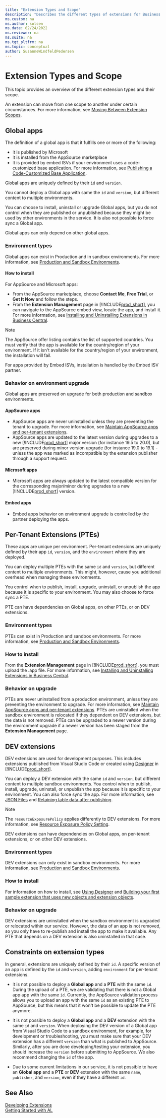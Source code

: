 ```yaml
---
title: "Extension Types and Scope"
description: "Describes the different types of extensions for Business Central and how broad their scope is."
ms.custom: na
ms.author: solsen
ms.date: 02/24/2022
ms.reviewer: na
ms.suite: na
ms.tgt_pltfrm: na
ms.topic: conceptual
author: SusanneWindfeldPedersen
---
```


# Extension Types and Scope

This topic provides an overview of the different extension types and their scope. 

An extension can move from one scope to another under certain circumstances. For more information, see [Moving Between Extension Scopes](devenv-extension-moving-scope.md).

## Global apps

The definition of a global app is that it fulfills one or more of the following:

- It is published by Microsoft  
- It is installed from the AppSource marketplace  
- It is provided by embed ISVs if your environment uses a code-customized base application. For more information, see [Publishing a Code-Customized Base Application](devenv-publish-code-customization.md).

Global apps are uniquely defined by their `id` and `version`.

You cannot deploy a Global app with same the `id` and `version`, but different content to multiple environments.

You can choose to install, uninstall or upgrade Global apps, but you do not control when they are published or unpublished because they might be used by other environments in the service. It is also not possible to force sync a Global app.

Global apps can only depend on other global apps.

### Environment types

Global apps can exist in Production and in sandbox environments. For more information, see [Production and Sandbox Environments](../administration/environment-types.md).

#### How to install

For AppSource and Microsoft apps:

- From the AppSource marketplace, choose **Contact Me**, **Free Trial**, or **Get It Now** and follow the steps.
- From the **Extension Management** page in [!INCLUDE[prod_short](../includes/prod_short.md)], you can navigate to the AppSource embed view, locate the app, and install it. For more information, see [Installing and Uninstalling Extensions in Business Central](/dynamics365/business-central/ui-extensions-install-uninstall).

> [!NOTE]  
> The AppSource offer listing contains the list of supported countries. You must verify that the app is available for the country/region of your environment. If it isn't available for the country/region of your environment, the installation will fail.

For apps provided by Embed ISVs, installation is handled by the Embed ISV partner.

### Behavior on environment upgrade

Global apps are preserved on upgrade for both production and sandbox environments.

#### AppSource apps

- AppSource apps are never uninstalled unless they are preventing the tenant to upgrade. For more information, see [Maintain AppSource apps and per-tenant extensions](app-maintain.md).
- AppSource apps are updated to the latest version during upgrades to a new [!INCLUDE[prod_short](../includes/prod_short.md)] major version (for instance 19.5 to 20.0), but are preserved during minor version upgrade (for instance 19.0 to 19.1) - unless the app was marked as incompatible by the extension publisher through a support request.

#### Microsoft apps

- Microsoft apps are always updated to the latest compatible version for the corresponding major/minor during upgrades to a new [!INCLUDE[prod_short](../includes/prod_short.md)] version.

#### Embed apps

- Embed apps behavior on environment upgrade is controlled by the partner deploying the apps.

## Per-Tenant Extensions (PTEs)

These apps are unique per environment. Per-tenant extensions are uniquely defined by their app `id`, `version`, and the `environment` where they are deployed. 

You can deploy multiple PTEs with the same `id` and `version`, but different content to multiple environments. This might, however, cause you additional overhead when managing these environments.
	
You control when to publish, install, upgrade, uninstall, or unpublish the app because it is specific to your environment. You may also choose to force sync a PTE.
	
PTE can have dependencies on Global apps, on other PTEs, or on DEV extensions.
	
### Environment types
	
PTEs can exist in Production and sandbox environments. For more information, see [Production and Sandbox Environments](../administration/environment-types.md).
	
### How to install

From the **Extension Management** page in [!INCLUDE[prod_short](../includes/prod_short.md)], you must upload the .app file. For more information, see [Installing and Uninstalling Extensions in Business Central](/dynamics365/business-central/ui-extensions-install-uninstall).
	
### Behavior on upgrade

PTEs are never uninstalled from a production environment, unless they are preventing the environment to upgrade. For more information, see [Maintain AppSource apps and per-tenant extensions](app-maintain.md). PTEs are uninstalled when the sandbox environment is relocated if they dependent on DEV extensions, but the data is not removed. PTEs can be upgraded to a newer version during the environment upgrade if a newer version has been staged from the **Extension Management** page.

## DEV extensions

DEV extensions are used for development purposes. This includes extensions published from Visual Studio Code or created using [Designer](devenv-inclient-designer.md) in [!INCLUDE[prod_short](../includes/prod_short.md)].

You can deploy a DEV extension with the same `id` and `version`, but different content to multiple sandbox environments. You control when to publish, install, upgrade, uninstall, or unpublish the app because it is specific to your environment. You can also force sync the app. For more information, see [JSON Files](devenv-json-files.md#launch-json) and [Retaining table data after publishing](devenv-retaining-data-after-publishing.md).

> [!NOTE]  
> The `resourceExposurePolicy` applies differently to DEV extensions. For more information, see [Resource Exposure Policy Setting](devenv-security-settings-and-ip-protetion.md).

<!-- allow download property is the only property which is effective from the policy set in the manifest and the rest of properties are set to true 
Apps published as dev extensions ignore the resource exposure policy settings.-->

DEV extensions can have dependencies on Global apps, on per-tenant extensions, or on other DEV extensions.

### Environment types

DEV extensions can only exist in sandbox environments. For more information, see [Production and Sandbox Environments](../administration/environment-types.md).

### How to install

For information on how to install, see [Using Designer](devenv-inclient-designer.md) and [Building your first sample extension that uses new objects and extension objects](devenv-extension-example.md).

### Behavior on upgrade

DEV extensions are uninstalled when the sandbox environment is upgraded or relocated within our service. However, the data of an app is not removed, so you only have to re-publish and install the app to make it available. Any PTE that depends on a DEV extension is also uninstalled in that case.

## Constraints on extension types

In general, extensions are uniquely defined by their `id`. A specific version of an app is defined by the `id` and `version`, adding `environment` for per-tenant extensions.

- It is not possible to deploy a **Global app** and a **PTE** with the same `id`. During the upload of a PTE, we are validating that there is not a Global app app with the same `id`. Currently, the AppSource validation process allows you to upload an app with the same `id` as an existing PTE to AppSource, but this means that it won't be possible to update the PTE anymore.

- It is not possible to deploy a **Global app** and a **DEV** extension with the same `id` and `version`. When deploying the DEV version of a Global app from Visual Studio Code to a sandbox environment, for example, for development or troubleshooting, you must make sure that your DEV extension has a different `version` than what is published to AppSource. Similarly, after you are done developing/testing your extension, you should increase the `version` before submitting to AppSource. We also recommend changing the `id` of the app.
- Due to some current limitations in our service, it is not possible to have an **Global app** and a **PTE** or **DEV** extension with the same `name`, `publisher`, and `version`, even if they have a different `id`.

## See Also

[Developing Extensions](devenv-dev-overview.md)  
[Getting Started with AL](devenv-get-started.md)  
